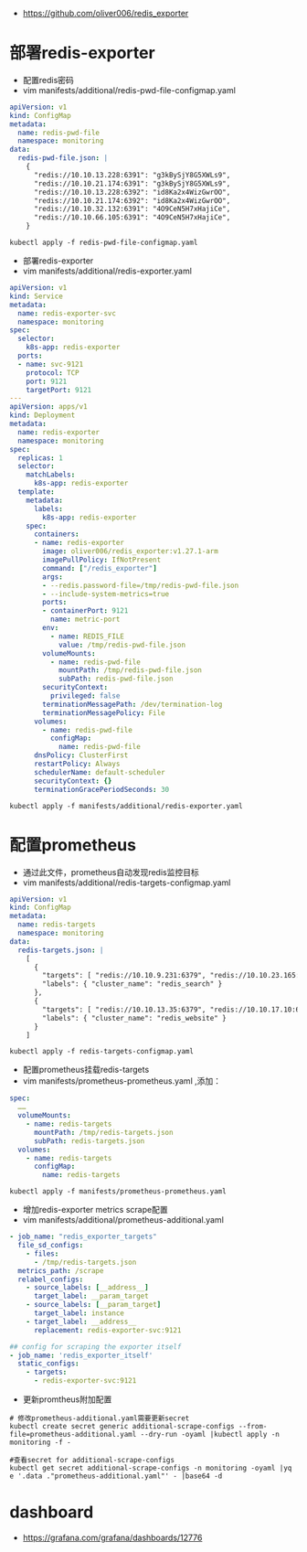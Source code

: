 * https://github.com/oliver006/redis_exporter

# 部署redis-exporter
* 配置redis密码
* vim manifests/additional/redis-pwd-file-configmap.yaml
```yml
apiVersion: v1
kind: ConfigMap
metadata:
  name: redis-pwd-file
  namespace: monitoring
data:
  redis-pwd-file.json: |
    {
      "redis://10.10.13.228:6391": "g3kBySjY8G5XWLs9",
      "redis://10.10.21.174:6391": "g3kBySjY8G5XWLs9",
      "redis://10.10.13.228:6392": "id8Ka2x4WizGwrOO",
      "redis://10.10.21.174:6392": "id8Ka2x4WizGwrOO",
      "redis://10.10.32.132:6391": "4O9CeN5H7xHajiCe",
      "redis://10.10.66.105:6391": "4O9CeN5H7xHajiCe",
    }
```
```
kubectl apply -f redis-pwd-file-configmap.yaml
```

* 部署redis-exporter
* vim manifests/additional/redis-exporter.yaml
```yml
apiVersion: v1
kind: Service
metadata:
  name: redis-exporter-svc
  namespace: monitoring
spec:
  selector:
    k8s-app: redis-exporter
  ports:
  - name: svc-9121
    protocol: TCP
    port: 9121
    targetPort: 9121
---
apiVersion: apps/v1
kind: Deployment
metadata:
  name: redis-exporter
  namespace: monitoring
spec:
  replicas: 1
  selector:
    matchLabels:
      k8s-app: redis-exporter
  template:
    metadata:
      labels:
        k8s-app: redis-exporter
    spec:
      containers:
      - name: redis-exporter
        image: oliver006/redis_exporter:v1.27.1-arm
        imagePullPolicy: IfNotPresent
        command: ["/redis_exporter"]
        args:
        - --redis.password-file=/tmp/redis-pwd-file.json
        - --include-system-metrics=true
        ports:
        - containerPort: 9121
          name: metric-port
        env:
          - name: REDIS_FILE
            value: /tmp/redis-pwd-file.json
        volumeMounts:
          - name: redis-pwd-file
            mountPath: /tmp/redis-pwd-file.json
            subPath: redis-pwd-file.json
        securityContext:
          privileged: false
        terminationMessagePath: /dev/termination-log
        terminationMessagePolicy: File
      volumes:
        - name: redis-pwd-file
          configMap:
            name: redis-pwd-file
      dnsPolicy: ClusterFirst
      restartPolicy: Always
      schedulerName: default-scheduler
      securityContext: {}
      terminationGracePeriodSeconds: 30
```
```
kubectl apply -f manifests/additional/redis-exporter.yaml
```



# 配置prometheus
* 通过此文件，prometheus自动发现redis监控目标
* vim manifests/additional/redis-targets-configmap.yaml
```yml
apiVersion: v1
kind: ConfigMap
metadata:
  name: redis-targets
  namespace: monitoring
data:
  redis-targets.json: |
    [
      {
        "targets": [ "redis://10.10.9.231:6379", "redis://10.10.23.165:6379","redis://10.10.45.176:6379"],
        "labels": { "cluster_name": "redis_search" }
      },
      {
        "targets": [ "redis://10.10.13.35:6379", "redis://10.10.17.10:6379","redis://10.10.42.121:6379"],
        "labels": { "cluster_name": "redis_website" }
      }
    ]
```
```
kubectl apply -f redis-targets-configmap.yaml
```

* 配置prometheus挂载redis-targets
* vim manifests/prometheus-prometheus.yaml ,添加：
```yml
spec:
  ……
  volumeMounts:
    - name: redis-targets
      mountPath: /tmp/redis-targets.json
      subPath: redis-targets.json
  volumes:
    - name: redis-targets
      configMap:
        name: redis-targets
```
```
kubectl apply -f manifests/prometheus-prometheus.yaml
```

* 增加redis-exporter metrics scrape配置
* vim manifests/additional/prometheus-additional.yaml
```yml
- job_name: "redis_exporter_targets"
  file_sd_configs:
    - files:
      - /tmp/redis-targets.json
  metrics_path: /scrape
  relabel_configs:
    - source_labels: [__address__]
      target_label: __param_target
    - source_labels: [__param_target]
      target_label: instance
    - target_label: __address__
      replacement: redis-exporter-svc:9121

## config for scraping the exporter itself
- job_name: 'redis_exporter_itself'
  static_configs:
    - targets:
      - redis-exporter-svc:9121
```

* 更新promtheus附加配置
```
# 修改prometheus-additional.yaml需要更新secret
kubectl create secret generic additional-scrape-configs --from-file=prometheus-additional.yaml --dry-run -oyaml |kubectl apply -n monitoring -f -

#查看secret for additional-scrape-configs
kubectl get secret additional-scrape-configs -n monitoring -oyaml |yq e '.data ."prometheus-additional.yaml"' - |base64 -d
```

# dashboard
* https://grafana.com/grafana/dashboards/12776